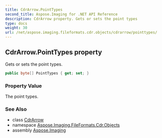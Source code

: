 ```yaml
---
title: CdrArrow.PointTypes
second_title: Aspose.Imaging for .NET API Reference
description: CdrArrow property. Gets or sets the point types
type: docs
weight: 30
url: /net/aspose.imaging.fileformats.cdr.objects/cdrarrow/pointtypes/
---
```

## CdrArrow.PointTypes property

Gets or sets the point types.

```csharp
public byte[] PointTypes { get; set; }
```

### Property Value

The point types.

### See Also

* class [CdrArrow](../)
* namespace [Aspose.Imaging.FileFormats.Cdr.Objects](../../cdrarrow/)
* assembly [Aspose.Imaging](../../../)


